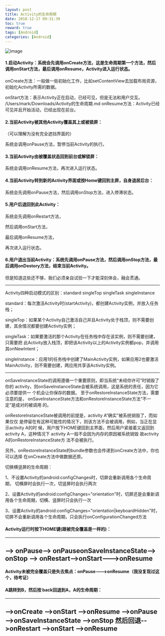 ```yaml
---
layout: post
title: Activity的生命周期
date: 2018-12-17 09:31:39
toc: true
reward: true
tags: [Android]
categories: [Android]
---
```

![image](http://hi.csdn.net/attachment/201109/1/0_1314838777He6C.gif)
#### 1.启动Activity：系统会先调用onCreate方法，这是生命周期第一个方法，然后调用onStart方法，最后调用onResume，Activity进入运行状态。
<!--more-->
onCreate方法：一般做一些初始化工作，比如setContentView去加载布局资源，初始化Activity所需的数据。

onStart方法：表示Activity正在启动，已经可见，但是无法和用户交互。
/Users/mark/Downloads/Activity的生命周期.md
onResume方法：Activity已经可见并且开始活动，已经出现在前台。

#### 2.当前Activity被其他Activity覆盖其上或被锁屏：

（可以理解为没有完全遮挡界面的）

系统会调用onPause方法，暂停当前Activity的执行。

#### 3.当前Activity由被覆盖状态回到前台或解锁屏：

系统会调用onResume方法，再次进入运行状态。

#### 4.当前Activity转到新的Activity界面或按Home键回到主屏，自身退居后台：

系统会先调用onPause方法，然后调用onStop方法，进入停滞状态。

#### 5.用户后退回到此Activity：

系统会先调用onRestart方法，

然后调用onStart方法，

最后调用onResume方法，

再次进入运行状态。

#### 6.用户退出当前Activity：系统先调用onPause方法，然后调用onStop方法，最后调用onDestory方法，结束当前Activity。

但是知道这些还不够，我们必须亲自试验一下才能深刻体会，融会贯通。

***
Activity四种启动模式的区别：standard    singleTop  singleTask   singleInstance

standard：每次激活Activity时(startActivity)，都创建Activity实例，并放入任务栈； 

singleTop：如果某个Activity自己激活自己并且Activity处于栈顶，则不需要创 建，其余情况都要创建Activity实例；
 
singleTask：如果要激活的那个Activity在任务栈中存在该实例，则不需要创建，只需要把 此Activity放入栈顶，即把该Activity以上的Activity实例都pop，并调用其onNewIntent；
 
singleInstance：应用1的任务栈中创建了MainActivity实例，如果应用2也要激活 MainActivity，则不需要创建，两应用共享该Activity实例。
***
onSaveInstanceState的调用遵循一个重要原则，即当系统“未经你许可”时销毁了你的 activity，则onSaveInstanceState会被系统调用，这是系统的责任，因为它必须要提供一 个机会让你保存的数据。
至于onRestoreInstanceState方法，需要注意的是， onSaveInstanceState方法和onRestoreInstanceState方法“不一定”是成对的被调用 的。 

onRestoreInstanceState被调用的前提是，activity A“确实”被系统销毁了，而如果仅仅 是停留在有这种可能性的情况下，则该方法不会被调用，例如，当正在显示activity A的时 候，用户按下HOME键回到主界面，然后用户紧接着又返回到activity A，这种情况下 activity A一般不会因为内存的原因被系统销毁
故activity A的onRestoreInstanceState方 法不会被执行。

 另外，onRestoreInstanceState的bundle参数也会传递到onCreate方法中，你也可以选择 在onCreate方法中做数据还原。

切换横竖屏的生命周期：


1、不设置Activity的android:configChanges时，切屏会重新调用各个生命周期，
切横屏时会执行一次，切竖屏时会执行两次

2、设置Activity的android:configChanges="orientation"时，切屏还是会重新调
用各个生命周期，切横、竖屏时只会执行一次

3、设置Activity的android:configChanges="orientation|keyboardHidden"时，
切屏不会重新调用各个生命周期，只会执行onConfigurationChanged方法




#### Activity运行时按下HOME键(跟被完全覆盖是一样的)：
---
--> onPause--> onPauseonSaveInstanceState--> onStop  --> onRestart-->onStart--->onResume
---
#### Activity未被完全覆盖只是失去焦点：onPause--->onResume（我没复现过这个，待考证）

#### A跳转到B，然后按 back回退到A，A的生命周期：
---
-->onCreate -->onStart -->onResume -->onPause -->onSaveInstanceState -->onStop 然后回退-->onRestart -->onStart -->onResume 
---
